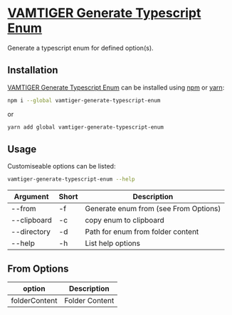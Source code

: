 # [VAMTIGER Generate Typescript Enum](https://github.com/vamtiger-project/vamtiger-generate-typescript-enum)
Generate a typescript enum for defined option(s).

## Installation
[VAMTIGER Generate Typescript Enum](https://github.com/vamtiger-project/vamtiger-generate-typescript-enum) can be installed using [npm](https://www.npmjs.com/) or [yarn](https://yarnpkg.com/en/):
```bash
npm i --global vamtiger-generate-typescript-enum
```
or
```bash
yarn add global vamtiger-generate-typescript-enum
```

## Usage
Customiseable options can be listed:
```bash
vamtiger-generate-typescript-enum --help
```
| Argument | Short | Description |
|----------|-------|-------------|
| --from | -f | Generate enum from (see From Options) |
| --clipboard | -c | copy enum to clipboard |
| --directory | -d | Path for enum from folder content |
| --help | -h | List help options |

## From Options
| option | Description |
|--------|-------------|
| folderContent | Folder Content |
